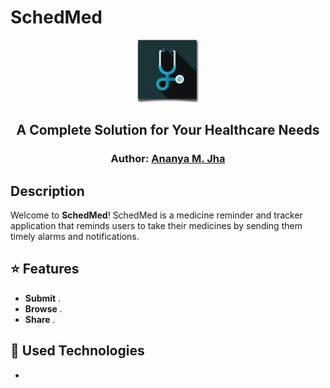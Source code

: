 # SchedMed 
<p align="center">
<img src="https://github.com/Ananya-Jha1208/SchedMed/blob/master/images/logo.png" width="100px" height="100px"
> 
</p>  
<h2 align="center">
    A Complete Solution for Your Healthcare Needs
</h2>
<h3 align="center">
    Author: <a href="https://github.com/Ananya-Jha1208">Ananya M. Jha</a>
</h3>

##  Description

Welcome to **SchedMed**! SchedMed is a medicine reminder and tracker application that reminds users to take their medicines by sending them timely alarms and notifications. 



## ⭐ Features

- **Submit** . 
- **Browse** . 
- **Share** .

## 🔧 Used Technologies

- 


